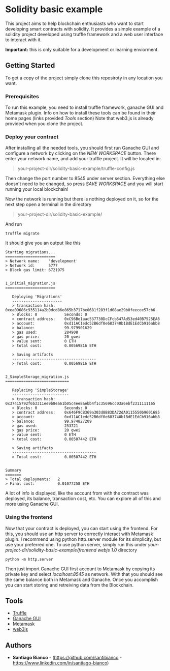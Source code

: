 # Solidity basic example

This project aims to help blockchain enthusiasts who want to start developing smart contracts with solidity.
It provides a simple example of a solidity project developed using truffle framework and a web user interface to interact with it.

**Important:** this is only suitable for a development or learning enviorment.

## Getting Started

To get a copy of the project simply clone this reposiroty in any location you want. 

### Prerequisites

To run this example, you need to install truffle framework, ganache GUI and Metamask plugin.
Info on how to install these tools can be found in their home pages (links provided *Tools* section)
Note that web3.js is already provided when you clone the project.

### Deploy your contract

After installing all the needed tools, you should first run Ganache GUI and configure a network by clicking on the *NEW WORKSPACE* button. 
There enter your network name, and add your truffle project. It will be located in: 

> your-project-dir/solidity-basic-example/truffle-config.js

Then change the port number to 8545 under server section. Everything else doesn't need to be changed, so press *SAVE WORKSPACE* and you will start running your local blockchain! 

Now the network is running but there is nothing deployed on it, so for the next step open a terminal in the directory

> your-project-dir/solidity-basic-example/

And run 

```
truffle migrate
```

It should give you an output like this

```
Starting migrations...
======================
> Network name:    'development'
> Network id:      5777
> Block gas limit: 6721975


1_initial_migration.js
======================

   Deploying 'Migrations'
   ----------------------
   > transaction hash:    0xea09686c935114a2b0dcd86e865b3717be0681f283f1d08ae29b0feecee57cb6
   > Blocks: 0            Seconds: 0
   > contract address:    0xC96Be1aac537730DcCFcb547Ad53ed40B7525EA8
   > account:             0xd11AC1edc52B6df0e683740b1BdE1EdCb916abb8
   > balance:             99.979901629
   > gas used:            284908
   > gas price:           20 gwei
   > value sent:          0 ETH
   > total cost:          0.00569816 ETH

   > Saving artifacts
   -------------------------------------
   > Total cost:          0.00569816 ETH


2_SimpleStorage_migration.js
============================

   Replacing 'SimpleStorage'
   -------------------------
   > transaction hash:    0x37415792f6b3311ee9b8ea61b05c4ee8aebb4f1c35696cc03a6ebf2311111165
   > Blocks: 0            Seconds: 0
   > contract address:    0x646F9CB369a303d8B83DA72dA0115550b9601685
   > account:             0xd11AC1edc52B6df0e683740b1BdE1EdCb916abb8
   > balance:             99.974827209
   > gas used:            253721
   > gas price:           20 gwei
   > value sent:          0 ETH
   > total cost:          0.00507442 ETH

   > Saving artifacts
   -------------------------------------
   > Total cost:          0.00507442 ETH


Summary
=======
> Total deployments:   2
> Final cost:          0.01077258 ETH

```

A lot of info is displayed, like the account from with the contract was deployed, its balance, transaction cost, etc. You can explore all of this and more using Ganache GUI. 

### Using the frontend

Now that your contract is deployed, you can start using the frontend. 
For this, you should use an http server to correctly interact with Metamask plugin. I recommend using python http.server module for its simplicity, but use your preferred one. 
To use python server, simply run this under *your-project-dir/solidity-basic-example/frontend webjs 1.0* directory

```
python -m http.server
```


Then just import Ganache GUI first account to Metamask by copying its private key and select *localhost:8545* as network.
With that you should see the same balance both in Metamask and Ganache. 
Once you accomplish you can start storing and retreiving data from the Blockchain.


## Tools

* [Truffle](https://github.com/trufflesuite/truffle)
* [Ganache GUI](https://www.trufflesuite.com/ganache)
* [Metamask](https://metamask.io/)
* [web3js](https://github.com/ethereum/web3.js/)

## Authors

* **Santiago Bianco** - (https://github.com/santibianco - https://www.linkedin.com/in/santiago-bianco)



